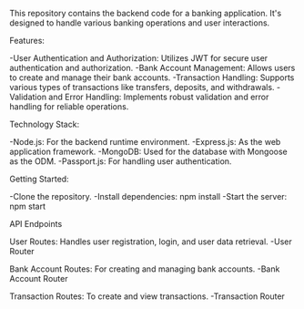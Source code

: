 
This repository contains the backend code for a banking application. It's designed to handle various banking operations and user interactions.

Features:

-User Authentication and Authorization: Utilizes JWT for secure user authentication and authorization.
-Bank Account Management: Allows users to create and manage their bank accounts.
-Transaction Handling: Supports various types of transactions like transfers, deposits, and withdrawals.
-Validation and Error Handling: Implements robust validation and error handling for reliable operations.

Technology Stack:

-Node.js: For the backend runtime environment.
-Express.js: As the web application framework.
-MongoDB: Used for the database with Mongoose as the ODM.
-Passport.js: For handling user authentication.

Getting Started:

-Clone the repository.
-Install dependencies: npm install
-Start the server: npm start

API Endpoints

User Routes: Handles user registration, login, and user data retrieval.
-User Router

Bank Account Routes: For creating and managing bank accounts.
-Bank Account Router

Transaction Routes: To create and view transactions.
-Transaction Router
